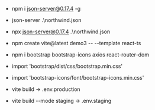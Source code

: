 * npm i json-server@0.17.4 -g
* json-server .\northwind.json
* npx json-server@0.17.4 .\northwind.json

* npm create vite@latest demo3 -- --template react-ts
* npm i bootstrap bootstrap-icons axios react-router-dom

* import 'bootstrap/dist/css/bootstrap.min.css'
* import 'bootstrap-icons/font/bootstrap-icons.min.css'
* vite build -> .env.production
* vite build --mode staging -> .env.staging
